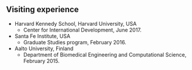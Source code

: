 Visiting experience
------
* Harvard Kennedy School, Harvard University, USA
  * Center for International Development, June 2017.
* Santa Fe Institute, USA
  * Graduate Studies program, February 2016.
* Aalto University, Finland
  * Department of Biomedical Engineering and Computational Science, February 2015.
